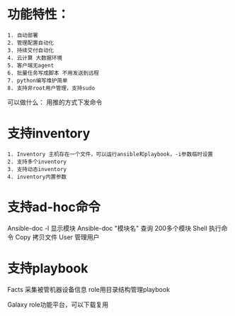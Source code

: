 # 功能特性：
	1. 自动部署
	2. 管理配置自动化
	3. 持续交付自动化
	4. 云计算 大数据环境
	5. 客户端无agent
	6. 批量任务写成脚本 不用发送到远程
	7. python编写维护简单
	8. 支持非root用户管理，支持sudo

可以做什么：
用推的方式下发命令

# 支持inventory
	1. Inventory 主机存在一个文件，可以运行ansible和playbook，-i参数临时设置
	2. 支持多个inventory
	3. 支持动态inventory
	4. inventory内置参数

# 支持ad-hoc命令
Ansible-doc -l 显示模块
Ansible-doc "模块名" 查询  200多个模块
Shell 执行命令
Copy 拷贝文件
User 管理用户

# 支持playbook
Facts 采集被管机器设备信息
role用目录结构管理playbook

Galaxy role功能平台，可以下载复用
